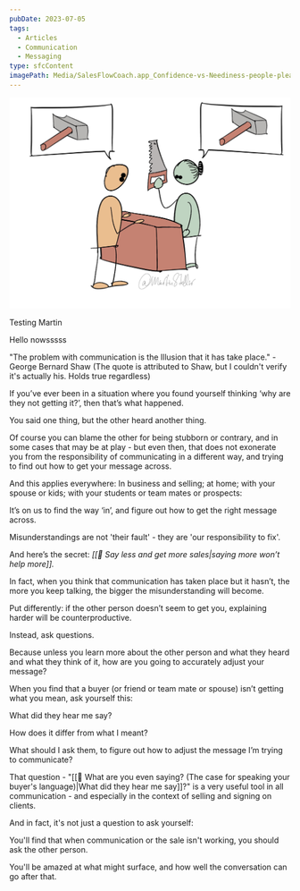 ```yaml
---
pubDate: 2023-07-05
tags:
  - Articles
  - Communication
  - Messaging
type: sfcContent
imagePath: Media/SalesFlowCoach.app_Confidence-vs-Neediness-people-pleasing-and-approval-seeking.jpg_MartinStellar.jpg
---
```




![](Media/SalesFlowCoach.app_Confidence-vs-Neediness-people-pleasing-and-approval-seeking.jpg_MartinStellar.jpg)


Testing Martin

Hello nowsssss

"The problem with communication is the Illusion that it has take place." - George Bernard Shaw (The quote is attributed to Shaw, but I couldn't verify it's actually his. Holds true regardless)

If you’ve ever been in a situation where you found yourself thinking ‘why are they not getting it?’, then that’s what happened.

You said one thing, but the other heard another thing.

Of course you can blame the other for being stubborn or contrary, and in some cases that may be at play - but even then, that does not exonerate you from the responsibility of communicating in a different way, and trying to find out how to get your message across.

And this applies everywhere: In business and selling; at home; with your spouse or kids; with your students or team mates or prospects:

It’s on us to find the way ‘in’, and figure out how to get the right message across.

Misunderstandings are not 'their fault' - they are 'our responsibility to fix'.

And here’s the secret: _[[📄 Say less and get more sales|saying more won’t help more]]._

In fact, when you think that communication has taken place but it hasn’t, the more you keep talking, the bigger the misunderstanding will become.

Put differently: if the other person doesn’t seem to get you, explaining harder will be counterproductive.

Instead, ask questions.

Because unless you learn more about the other person and what they heard and what they think of it, how are you going to accurately adjust your message?

When you find that a buyer (or friend or team mate or spouse) isn’t getting what you mean, ask yourself this:

What did they hear me say?

How does it differ from what I meant?

What should I ask them, to figure out how to adjust the message I’m trying to communicate?

That question - "[[📄 What are you even saying? (The case for speaking your buyer's language)|What did they hear me say]]?" is a very useful tool in all communication - and especially in the context of selling and signing on clients.

And in fact, it's not just a question to ask yourself:

You'll find that when communication or the sale isn't working, you should ask the other person. 

You'll be amazed at what might surface, and how well the conversation can go after that.
